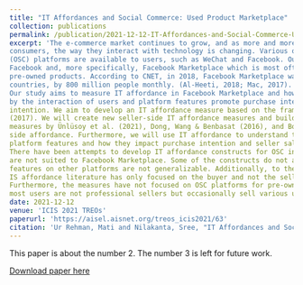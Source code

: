 ```yaml
---
title: "IT Affordances and Social Commerce: Used Product Marketplace"
collection: publications
permalink: /publication/2021-12-12-IT-Affordances-and-Social-Commerce-Used-Product-Marketplace
excerpt: 'The e-commerce market continues to grow, and as more and more information is available to
consumers, the way they interact with technology is changing. Various online social commerce
(OSC) platforms are available to users, such as WeChat and Facebook. Our study focuses on
Facebook and, more specifically, Facebook Marketplace which is most often used for resale of
pre-owned products. According to CNET, in 2018, Facebook Marketplace was being used in 70
countries, by 800 million people monthly. (Al-Heeti, 2018; Mac, 2017).
Our study aims to measure IT affordance in Facebook Marketplace and how affordance created
by the interaction of users and platform features promote purchase intention and seller's sale
intention. We aim to develop an IT affordance measure based on the framework by Rice et al.
(2017). We will create new seller-side IT affordance measures and build on and contextualize the
measures by Ünlüsoy et al. (2021), Dong, Wang & Benbasat (2016), and Boyd (2010) for buyer
side affordance. Furthermore, we will use IT affordance to understand the role of various
platform features and how they impact purchase intention and seller sale intention.
There have been attempts to develop IT affordance constructs for OSC in the literature, but they
are not suited to Facebook Marketplace. Some of the constructs do not apply as different
features on other platforms are not generalizable. Additionally, to the best of our knowledge, the
IS affordance literature has only focused on the buyer and not the seller or their interactions.
Furthermore, the measures have not focused on OSC platforms for pre-owned products where
most users are not professional sellers but occasionally sell various used products locally.'
date: 2021-12-12
venue: 'ICIS 2021 TREOs'
paperurl: 'https://aisel.aisnet.org/treos_icis2021/63'
citation: 'Ur Rehman, Mati and Nilakanta, Sree, "IT Affordances and Social Commerce: Used Product Marketplace" (2021). ICIS 2021 TREOs. 63.'
---
```

This paper is about the number 2. The number 3 is left for future work.

[Download paper here](https://aisel.aisnet.org/treos_icis2021/63)
